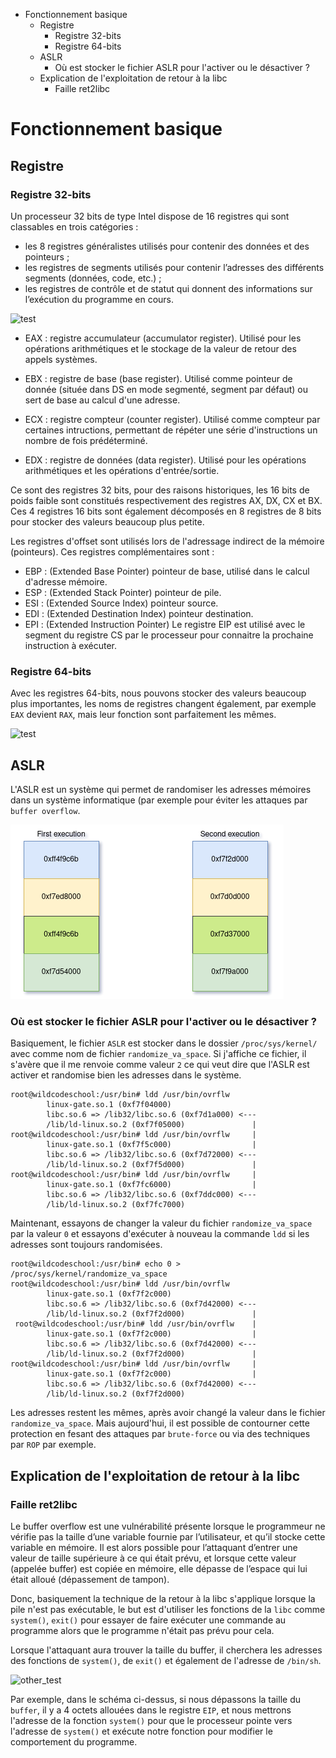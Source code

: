 - Fonctionnement basique
    - Registre
      - Registre 32-bits
      - Registre 64-bits
    - ASLR
      - Où est stocker le fichier ASLR pour l'activer ou le désactiver ?
    - Explication de l'exploitation de retour à la libc
      - Faille ret2libc

# Fonctionnement basique
## Registre
### Registre 32-bits

Un processeur 32 bits de type Intel dispose de 16 registres qui sont classables en trois catégories :

- les 8 registres généralistes utilisés pour contenir des données et des pointeurs ;
- les registres de segments utilisés pour contenir l’adresses des différents segments (données, code, etc.) ;
- les registres de contrôle et de statut qui donnent des informations sur l’exécution du programme en cours.

![test](http://flint.cs.yale.edu/cs421/papers/x86-asm/x86-registers.png)

- EAX : registre accumulateur (accumulator register).
Utilisé pour les opérations arithmétiques et le stockage de la valeur de retour des appels systèmes.

- EBX : registre de base (base register). 
Utilisé comme pointeur de donnée (située dans DS en mode segmenté, segment par défaut) ou sert de base au calcul d'une adresse.

- ECX : registre compteur (counter register). 
Utilisé comme compteur par certaines intructions, permettant de répéter une série d'instructions un nombre de fois prédéterminé.

- EDX : registre de données (data register). 
Utilisé pour les opérations arithmétiques et les opérations d'entrée/sortie.

Ce sont des registres 32 bits, pour des raisons historiques, les 16 bits de poids faible sont constitués respectivement des registres AX, DX, CX et BX. 
Ces 4 registres 16 bits sont également décomposés en 8 registres de 8 bits pour stocker des valeurs beaucoup plus petite.

Les registres d'offset sont utilisés lors de l'adressage indirect de la mémoire (pointeurs). Ces registres complémentaires sont :

- EBP : (Extended Base Pointer) pointeur de base, utilisé dans le calcul d'adresse mémoire.
- ESP : (Extended Stack Pointer) pointeur de pile.
- ESI : (Extended Source Index) pointeur source.
- EDI : (Extended Destination Index) pointeur destination.
- EPI : (Extended Instruction Pointer) Le registre EIP est utilisé avec le segment du registre CS par le processeur pour connaitre la prochaine instruction à exécuter.

### Registre 64-bits

Avec les registres 64-bits, nous pouvons stocker des valeurs beaucoup plus importantes, les noms de registres changent également, par exemple `EAX` devient `RAX`, mais leur fonction sont parfaitement les mêmes.

![test](https://clementbera.files.wordpress.com/2014/01/gpreg.png)

## ASLR

L'ASLR est un système qui permet de randomiser les adresses mémoires dans un système informatique (par exemple pour éviter les attaques par `buffer overflow`.

![test](https://raw.githubusercontent.com/0ldProgrammer/pic/main/Screenshot_2021-02-08_18-00-58.png)

### Où est stocker le fichier ASLR pour l'activer ou le désactiver ?

Basiquement, le fichier `ASLR` est stocker dans le dossier `/proc/sys/kernel/` avec comme nom de fichier `randomize_va_space`. Si j'affiche ce fichier, il s'avère que il me renvoie comme valeur `2` ce qui veut dire que l'ASLR est activer et randomise bien les adresses dans le système.

    root@wildcodeschool:/usr/bin# ldd /usr/bin/ovrflw 
            linux-gate.so.1 (0xf7f04000)
            libc.so.6 => /lib32/libc.so.6 (0xf7d1a000) <---
            /lib/ld-linux.so.2 (0xf7f05000)               |
    root@wildcodeschool:/usr/bin# ldd /usr/bin/ovrflw     |
            linux-gate.so.1 (0xf7f5c000)                  |
            libc.so.6 => /lib32/libc.so.6 (0xf7d72000) <---
            /lib/ld-linux.so.2 (0xf7f5d000)               |
    root@wildcodeschool:/usr/bin# ldd /usr/bin/ovrflw     |
            linux-gate.so.1 (0xf7fc6000)                  |
            libc.so.6 => /lib32/libc.so.6 (0xf7ddc000) <---
            /lib/ld-linux.so.2 (0xf7fc7000)

Maintenant, essayons de changer la valeur du fichier `randomize_va_space` par la valeur `0` et essayons d'exécuter à nouveau la commande `ldd` si les adresses sont toujours randomisées.

    root@wildcodeschool:/usr/bin# echo 0 > /proc/sys/kernel/randomize_va_space
    root@wildcodeschool:/usr/bin# ldd /usr/bin/ovrflw
            linux-gate.so.1 (0xf7f2c000)
            libc.so.6 => /lib32/libc.so.6 (0xf7d42000) <---
            /lib/ld-linux.so.2 (0xf7f2d000)               |
     root@wildcodeschool:/usr/bin# ldd /usr/bin/ovrflw    |
            linux-gate.so.1 (0xf7f2c000)                  |
            libc.so.6 => /lib32/libc.so.6 (0xf7d42000) <---
            /lib/ld-linux.so.2 (0xf7f2d000)               |    
    root@wildcodeschool:/usr/bin# ldd /usr/bin/ovrflw     |
            linux-gate.so.1 (0xf7f2c000)                  |
            libc.so.6 => /lib32/libc.so.6 (0xf7d42000) <---
            /lib/ld-linux.so.2 (0xf7f2d000) 
 
 Les adresses restent les mêmes, après avoir changé la valeur dans le fichier `randomize_va_space`. Mais aujourd'hui, il est possible de contourner cette protection en fesant des attaques par `brute-force` ou via des techniques par `ROP` par exemple.
 
## Explication de l'exploitation de retour à la libc
### Faille ret2libc

Le buffer overflow est une vulnérabilité présente lorsque le programmeur ne vérifie pas la taille d’une variable fournie par l’utilisateur, et qu’il stocke cette variable en mémoire. Il est alors possible pour l’attaquant d’entrer une valeur de taille supérieure à ce qui était prévu, et lorsque cette valeur (appelée buffer) est copiée en mémoire, elle dépasse de l’espace qui lui était alloué (dépassement de tampon).

Donc, basiquement la technique de la retour à la libc s'applique lorsque la pile n'est pas exécutable, le but est d'utiliser les fonctions de la `libc` comme `system()`, `exit()` pour essayer de faire exécuter une commande au programme alors que le programme n'était pas prévu pour cela.

Lorsque l'attaquant aura trouver la taille du buffer, il cherchera les adresses des fonctions de `system()`, de `exit()` et également de l'adresse de `/bin/sh`.

![other_test](https://imgur.com/Fa3DlCN.png)

Par exemple, dans le schéma ci-dessus, si nous dépassons la taille du `buffer`, il y a 4 octets allouées dans le registre `EIP`, et nous mettrons l'adresse de la fonction `system()` pour que le processeur pointe vers l'adresse de `system()` et exécute notre fonction pour modifier le comportement du programme.

